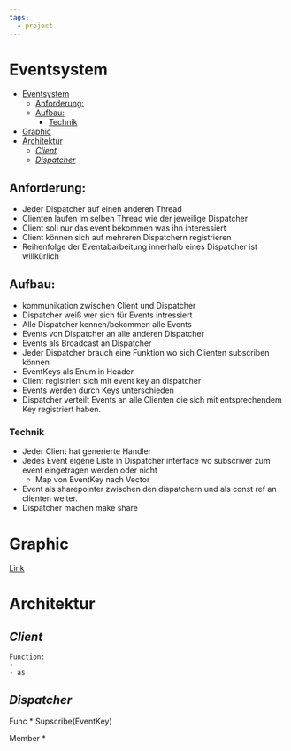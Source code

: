 ```yaml
---
tags:
  - project
---
```


# Eventsystem
- [Eventsystem](#eventsystem)
    - [Anforderung:](#anforderung)
    - [Aufbau:](#aufbau)
        - [Technik](#technik)
- [Graphic](#graphic)
- [Architektur](#architektur)
    - [*Client*](#client)
    - [*Dispatcher*](#dispatcher)

## Anforderung:
* Jeder Dispatcher auf einen anderen Thread
* Clienten laufen im selben Thread wie der jeweilige Dispatcher
* Client soll nur das event bekommen was ihn interessiert
* Client können sich auf mehreren Dispatchern registrieren
* Reihenfolge der Eventabarbeitung innerhalb eines Dispatcher ist willkürlich

## Aufbau:
* kommunikation zwischen Client und Dispatcher
* Dispatcher weiß wer sich für Events intressiert
* Alle Dispatcher kennen/bekommen alle Events
* Events von Dispatcher an alle anderen Dispatcher
* Events als Broadcast an Dispatcher
* Jeder Dispatcher brauch eine Funktion wo sich Clienten subscriben können
* EventKeys als Enum in Header
* Client registriert sich mit event key an dispatcher
* Events werden durch Keys unterschieden
* Dispatcher verteilt Events an alle Clienten die sich mit entsprechendem Key registriert haben.
### Technik
* Jeder Client hat generierte Handler
* Jedes Event eigene Liste in Dispatcher interface wo subscriver zum event eingetragen werden oder nicht
  * Map von EventKey nach Vector
* Event als sharepointer zwischen den dispatchern und als const ref an clienten weiter.
* Dispatcher machen make share

# Graphic

[Link](./graphen.md)

# Architektur

## *Client*
    Function:
    -  
    - as


## *Dispatcher*
Func
	* 
Supscribe(EventKey)

Member
	* 




